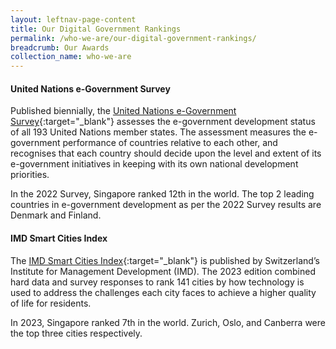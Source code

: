 ```yaml
---
layout: leftnav-page-content
title: Our Digital Government Rankings
permalink: /who-we-are/our-digital-government-rankings/
breadcrumb: Our Awards
collection_name: who-we-are
---
```




#### **United Nations e-Government Survey**

Published biennially, the [United Nations e-Government Survey](https://publicadministration.un.org/egovkb/en-us/Reports/UN-E-Government-Survey-2022){:target="_blank"} assesses the e-government development status of all 193 United Nations member states. The assessment measures the e-government performance of countries relative to each other, and recognises that each country should decide upon the level and extent of its e-government initiatives in keeping with its own national development priorities.

In the 2022 Survey, Singapore ranked 12th in the world. The top 2 leading countries in e-government development as per the 2022 Survey results are Denmark and Finland. 

#### **IMD Smart Cities Index**

The [IMD Smart Cities Index](https://www.imd.org/wp-content/uploads/2023/04/smartcityindex-2023-v7.pdf){:target="_blank"} is published by Switzerland’s Institute for Management Development (IMD). The 2023 edition combined hard data and survey responses to rank 141 cities by how technology is used to address the challenges each city faces to achieve a higher quality of life for residents.

In 2023, Singapore ranked 7th in the world. Zurich, Oslo, and Canberra were the top three cities respectively. 
